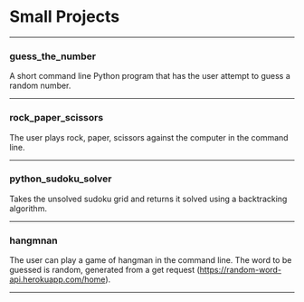 # Small Projects
***
### guess_the_number
A short command line Python program that has the user attempt to guess a random number.
***
### rock_paper_scissors
The user plays rock, paper, scissors against the computer in the command line.
***
### python_sudoku_solver
Takes the unsolved sudoku grid and returns it solved using a backtracking algorithm.
***
### hangmnan
The user can play a game of hangman in the command line. The word to be guessed is random, generated from a get request (https://random-word-api.herokuapp.com/home).
***
